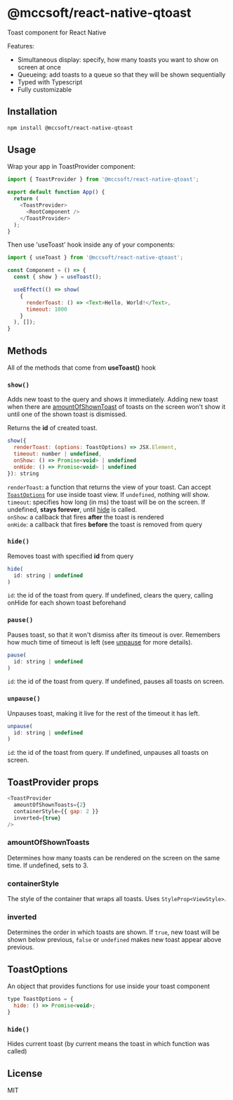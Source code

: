 # @mccsoft/react-native-qtoast

Toast component for React Native

Features:
- Simultaneous display: specify, how many toasts you want to show on screen at once
- Queueing: add toasts to a queue so that they will be shown sequentially
- Typed with Typescript
- Fully customizable

## Installation

```sh
npm install @mccsoft/react-native-qtoast
```

## Usage

Wrap your app in ToastProvider component:

```js
import { ToastProvider } from '@mccsoft/react-native-qtoast';

export default function App() {
  return (
    <ToastProvider>
      <RootComponent />
    </ToastProvider>
  );
}
```

Then use 'useToast' hook inside any of your components:
```js
import { useToast } from '@mccsoft/react-native-qtoast';

const Component = () => {
  const { show } = useToast();

  useEffect(() => show(
    {
      renderToast: () => <Text>Hello, World!</Text>,
      timeout: 1000
    }
  ), []);
}
```

## Methods

All of the methods that come from **useToast()** hook

### `show()`

Adds new toast to the query and shows it immediately. Adding new toast when there are [amountOfShownToast](#amountofshowntoasts) of toasts on the screen won't show it until one of the shown toast is dismissed.

Returns the **id** of created toast.

```js
show({
  renderToast: (options: ToastOptions) => JSX.Element,
  timeout: number | undefined,
  onShow: () => Promise<void> | undefined
  onHide: () => Promise<void> | undefined
}): string
```

`renderToast`: a function that returns the view of your toast. Can accept [`ToastOptions`](#toastoptions) for use inside toast view. If `undefined`, nothing will show.
\
`timeout`: specifies how long (in ms) the toast will be on the screen. If undefined, **stays forever**, until [hide]() is called.
\
`onShow`: a callback that fires **after** the toast is rendered
\
`onHide`: a callback that fires **before** the toast is removed from query

### `hide()`

Removes toast with specified **id** from query

```js
hide(
  id: string | undefined
)
```

`id`: the id of the toast from query. If undefined, clears the query, calling onHide for each shown toast beforehand

### `pause()`

Pauses toast, so that it won't dismiss after its timeout is over. Remembers how much time of timeout is left (see [unpause](#unpause) for more details).

```js
pause(
  id: string | undefined
)
```

`id`: the id of the toast from query. If undefined, pauses all toasts on screen.

### `unpause()`

Unpauses toast, making it live for the rest of the timeout it has left.

```js
unpause(
  id: string | undefined
)
```

`id`: the id of the toast from query. If undefined, unpauses all toasts on screen.

## ToastProvider props

```js
<ToastProvider
  amountOfShownToasts={2}
  containerStyle={{ gap: 2 }}
  inverted={true}
/>
```

### amountOfShownToasts

Determines how many toasts can be rendered on the screen on the same time. If undefined, sets to 3.

### containerStyle

The style of the container that wraps all toasts. Uses `StyleProp<ViewStyle>`.

### inverted

Determines the order in which toasts are shown.
If `true`, new toast will be shown below previous, `false` or `undefined` makes new toast appear above previous.

## ToastOptions

An object that provides functions for use inside your toast component

```js
type ToastOptions = {
  hide: () => Promise<void>;
}
```

### `hide()`

Hides current toast (by current means the toast in which function was called)

## License

MIT
